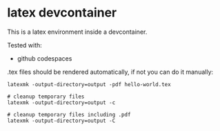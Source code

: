 # latex devcontainer

This is a latex environment inside a devcontainer.

Tested with:
- github codespaces

.tex files should be rendered automatically, if not you can do it manually:

``` shell
latexmk -output-directory=output -pdf hello-world.tex

# cleanup temporary files
latexmk -output-directory=output -c

# cleanup temporary files including .pdf
latexmk -output-directory=output -C
```
